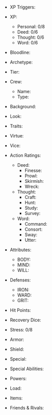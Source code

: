 #

- XP Triggers:
- XP:
    - Personal: 0/8
    - Deed: 0/6
    - Thought: 0/6
    - Word: 0/6

- Bloodline:
- Archetype:
- Tier:
- Crew:
    - Name:
    - Type:
- Background:
- Look:
- Traits:
- Virtue:
- Vice:

- Action Ratings:
    - Deed:
        - Finesse:
        - Prowl:
        - Skirmish:
        - Wreck:
    - Thought:
        - Craft:
        - Hunt:
        - Study:
        - Survey:
    - Word:
        - Command:
        - Consort:
        - Sway:
        - Utter:
- Attributes:
    - BODY:
    - MIND:
    - WILL:
- Defenses:
    - IRON:
    - WARD:
    - GRIT:

- Hit Points:
- Recovery Dice:
- Stress: 0/8
- Armor:
- Shield:
- Special:

- Special Abilities:
- Powers:
- Load:
- Items:
- Friends & Rivals:
